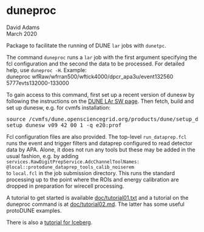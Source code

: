 # duneproc

David Adams  
March 2020

Package to facilitate the running of DUNE `lar` jobs with `dunetpc`.

The command `duneproc` runs a `lar` job with the first argument
specifying the fcl configuration and the second the data to be processed.
For detailed help, use `duneproc -H`. Example:  
  duneproc wfRaw/wfrran500/wftick4000/dpcr\_apa3u/event132560 5777evts132000-133000

To gain access to this command, first set up a recent version of dunesw by following the instructions on the
[DUNE LAr SW page](https://wiki.dunescience.org/wiki/DUNE_LAr_Software_Releases#Using_DUNE_releases).
Then fetch, build and set up dunesw, e.g. for cvmfs installation:
<pre>
source /cvmfs/dune.opensciencegrid.org/products/dune/setup_dune.sh
setup dunesw v09_42_00_1 -q e20:prof
</pre>

Fcl configuration files are also provided. The top-level `run_dataprep.fcl`
runs the event and trigger filters and dataprep configured to read
detector data by APA. Alone, it does not run any tools but these may be added
in the usual fashion, e.g. by adding  
`services.RawDigitPrepService.AdcChannelToolNames: @local::protodune_dataprep_tools_calib_noiserem`  
to `local.fcl` in the job submission directory.
This runs the standard processing up to the point where the ROIs and energy calibration
are dropped in preparation for wirecell processing.

A tutorial to get started is available [doc/tutorial01.txt](doc/tutorial01.txt)
and a tutorial on the duneproc command is at [doc/tutorial02.md](doc/tutorial02.md).
The latter has some useful protoDUNE examples.

There is also a [tutorial for Iceberg](doc/tutorial_iceberg.md).
